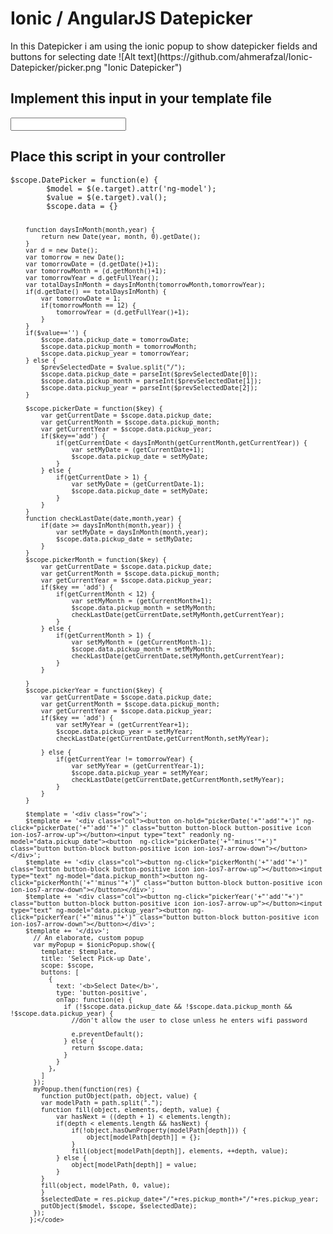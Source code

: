 
<h1>Ionic / AngularJS Datepicker</h1>
In this Datepicker i am using the ionic popup to show datepicker fields and buttons for selecting date
![Alt text](https://github.com/ahmerafzal/Ionic-Datepicker/picker.png "Ionic Datepicker")


<h2>Implement this input in your template file</h2>
<code><input type="text" ng-click="DatePicker($event)" readonly /></code>

<h2>Place this script in your controller</h2>
<code>$scope.DatePicker = function(e) {
		$model = $(e.target).attr('ng-model');
		$value = $(e.target).val();
		$scope.data = {}
		 
		function daysInMonth(month,year) {
			return new Date(year, month, 0).getDate();
		}
		var d = new Date();
		var tomorrow = new Date();
		var tomorrowDate = (d.getDate()+1);
		var tomorrowMonth = (d.getMonth()+1);
		var tomorrowYear = d.getFullYear();
		var totalDaysInMonth = daysInMonth(tomorrowMonth,tomorrowYear);
		if(d.getDate() == totalDaysInMonth) {
			var tomorrowDate = 1;		
			if(tomorrowMonth == 12) {
				tomorrowYear = (d.getFullYear()+1);
			}
		}	
		if($value=='') {
			$scope.data.pickup_date = tomorrowDate;
			$scope.data.pickup_month = tomorrowMonth;
			$scope.data.pickup_year = tomorrowYear;
		} else {
			$prevSelectedDate = $value.split("/");
			$scope.data.pickup_date = parseInt($prevSelectedDate[0]);
			$scope.data.pickup_month = parseInt($prevSelectedDate[1]);
			$scope.data.pickup_year = parseInt($prevSelectedDate[2]);
		}

		$scope.pickerDate = function($key) {
			var getCurrentDate = $scope.data.pickup_date;
			var getCurrentMonth = $scope.data.pickup_month;
			var getCurrentYear = $scope.data.pickup_year;
			if($key=='add') {
				if(getCurrentDate < daysInMonth(getCurrentMonth,getCurrentYear)) {
					var setMyDate = (getCurrentDate+1);
					$scope.data.pickup_date = setMyDate;
				}
			} else {
				if(getCurrentDate > 1) {
					var setMyDate = (getCurrentDate-1);
					$scope.data.pickup_date = setMyDate;
				}
			}
		}
		function checkLastDate(date,month,year) {
			if(date >= daysInMonth(month,year)) {
				var setMyDate = daysInMonth(month,year);
				$scope.data.pickup_date = setMyDate;
			}
		}
		$scope.pickerMonth = function($key) {
			var getCurrentDate = $scope.data.pickup_date;
			var getCurrentMonth = $scope.data.pickup_month;
			var getCurrentYear = $scope.data.pickup_year;
			if($key == 'add') {
				if(getCurrentMonth < 12) {
					var setMyMonth = (getCurrentMonth+1);
					$scope.data.pickup_month = setMyMonth;	
					checkLastDate(getCurrentDate,setMyMonth,getCurrentYear);
				}
			} else {
				if(getCurrentMonth > 1) {
					var setMyMonth = (getCurrentMonth-1);
					$scope.data.pickup_month = setMyMonth;
					checkLastDate(getCurrentDate,setMyMonth,getCurrentYear);
				}
			}

		}
		$scope.pickerYear = function($key) {
			var getCurrentDate = $scope.data.pickup_date;
			var getCurrentMonth = $scope.data.pickup_month;
			var getCurrentYear = $scope.data.pickup_year;
			if($key == 'add') {
				var setMyYear = (getCurrentYear+1);
				$scope.data.pickup_year = setMyYear;	
				checkLastDate(getCurrentDate,getCurrentMonth,setMyYear);

			} else {
				if(getCurrentYear != tomorrowYear) {
					var setMyYear = (getCurrentYear-1);
					$scope.data.pickup_year = setMyYear;
					checkLastDate(getCurrentDate,getCurrentMonth,setMyYear);
				}
			}
		}
		
		$template = '<div class="row">';
		$template += '<div class="col"><button on-hold="pickerDate('+"'add'"+')" ng-click="pickerDate('+"'add'"+')" class="button button-block button-positive icon ion-ios7-arrow-up"></button><input type="text" readonly ng-model="data.pickup_date"><button  ng-click="pickerDate('+"'minus'"+')" class="button button-block button-positive icon ion-ios7-arrow-down"></button></div>';
		$template += '<div class="col"><button ng-click="pickerMonth('+"'add'"+')" class="button button-block button-positive icon ion-ios7-arrow-up"></button><input type="text" ng-model="data.pickup_month"><button ng-click="pickerMonth('+"'minus'"+')" class="button button-block button-positive icon ion-ios7-arrow-down"></button></div>';
		$template += '<div class="col"><button ng-click="pickerYear('+"'add'"+')" class="button button-block button-positive icon ion-ios7-arrow-up"></button><input type="text" ng-model="data.pickup_year"><button ng-click="pickerYear('+"'minus'"+')" class="button button-block button-positive icon ion-ios7-arrow-down"></button></div>';
		$template += '</div>';
		  // An elaborate, custom popup
		  var myPopup = $ionicPopup.show({
			template: $template,
			title: 'Select Pick-up Date',
			scope: $scope,
			buttons: [
			  {
				text: '<b>Select Date</b>',
				type: 'button-positive',
				onTap: function(e) {
				  if (!$scope.data.pickup_date && !$scope.data.pickup_month && !$scope.data.pickup_year) {
					//don't allow the user to close unless he enters wifi password
					
					e.preventDefault();
				  } else {
					return $scope.data;
				  }
				}
			  },
			]
		  });
		  myPopup.then(function(res) {
			function putObject(path, object, value) {
			var modelPath = path.split(".");		
			function fill(object, elements, depth, value) {
				var hasNext = ((depth + 1) < elements.length);
				if(depth < elements.length && hasNext) {
					if(!object.hasOwnProperty(modelPath[depth])) {
						object[modelPath[depth]] = {};
					}
					fill(object[modelPath[depth]], elements, ++depth, value);
				} else {
					object[modelPath[depth]] = value;
				}
			}
			fill(object, modelPath, 0, value);
			}
			$selectedDate = res.pickup_date+"/"+res.pickup_month+"/"+res.pickup_year;
			putObject($model, $scope, $selectedDate);
		  });
		 };</code>
